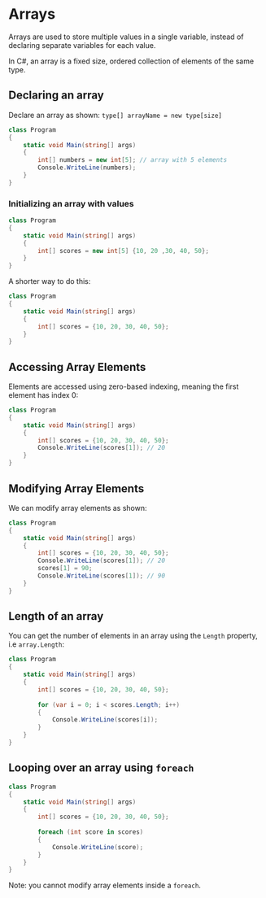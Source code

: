 # Arrays

Arrays are used to store multiple values in a single variable, instead of declaring separate variables for each value.

In C#, an array is a fixed size, ordered collection of elements of the same type.

## Declaring an array
Declare an array as shown:
`type[] arrayName = new type[size]`

```cs
class Program
{
    static void Main(string[] args)
    {
        int[] numbers = new int[5]; // array with 5 elements
        Console.WriteLine(numbers);
    }
}
```

### Initializing an array with values
```cs
class Program
{
    static void Main(string[] args)
    {
        int[] scores = new int[5] {10, 20 ,30, 40, 50};
    }
}
```
A shorter way to do this:
```cs
class Program
{
    static void Main(string[] args)
    {
        int[] scores = {10, 20, 30, 40, 50};
    }
}
```

## Accessing Array Elements
Elements are accessed using zero-based indexing, meaning the first element has index 0:
```cs
class Program
{
    static void Main(string[] args)
    {
        int[] scores = {10, 20, 30, 40, 50};
        Console.WriteLine(scores[1]); // 20
    }
}
```
## Modifying Array Elements
We can modify array elements as shown:
```cs
class Program
{
    static void Main(string[] args)
    {
        int[] scores = {10, 20, 30, 40, 50};
        Console.WriteLine(scores[1]); // 20
        scores[1] = 90;
        Console.WriteLine(scores[1]); // 90
    }
}
```

## Length of an array
You can get the number of elements in an array using the `Length` property, i.e `array.Length`:
```cs
class Program
{
    static void Main(string[] args)
    {
        int[] scores = {10, 20, 30, 40, 50};
        
        for (var i = 0; i < scores.Length; i++)
        {
            Console.WriteLine(scores[i]);
        }
    }
}
```

## Looping over an array using `foreach`
```cs
class Program
{
    static void Main(string[] args)
    {
        int[] scores = {10, 20, 30, 40, 50};
        
        foreach (int score in scores)
        {
            Console.WriteLine(score);
        }
    }
}
```
Note: you cannot modify array elements inside a `foreach`.